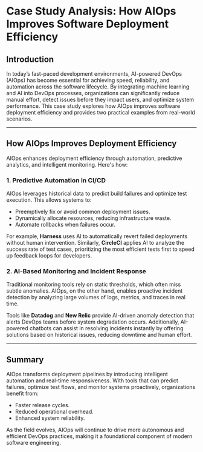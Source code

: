 # Case Study Analysis: How AIOps Improves Software Deployment Efficiency

##  Introduction

In today’s fast-paced development environments, AI-powered DevOps (AIOps) has become essential for achieving speed, reliability, and automation across the software lifecycle. By integrating machine learning and AI into DevOps processes, organizations can significantly reduce manual effort, detect issues before they impact users, and optimize system performance. This case study explores how AIOps improves software deployment efficiency and provides two practical examples from real-world scenarios.

---

##  How AIOps Improves Deployment Efficiency

AIOps enhances deployment efficiency through automation, predictive analytics, and intelligent monitoring. Here's how:

### 1. **Predictive Automation in CI/CD**
AIOps leverages historical data to predict build failures and optimize test execution. This allows systems to:
- Preemptively fix or avoid common deployment issues.
- Dynamically allocate resources, reducing infrastructure waste.
- Automate rollbacks when failures occur.

For example, **Harness** uses AI to automatically revert failed deployments without human intervention. Similarly, **CircleCI** applies AI to analyze the success rate of test cases, prioritizing the most efficient tests first to speed up feedback loops for developers.

### 2. **AI-Based Monitoring and Incident Response**
Traditional monitoring tools rely on static thresholds, which often miss subtle anomalies. AIOps, on the other hand, enables proactive incident detection by analyzing large volumes of logs, metrics, and traces in real time.

Tools like **Datadog** and **New Relic** provide AI-driven anomaly detection that alerts DevOps teams before system degradation occurs. Additionally, AI-powered chatbots can assist in resolving incidents instantly by offering solutions based on historical issues, reducing downtime and human effort.

---

##  Summary

AIOps transforms deployment pipelines by introducing intelligent automation and real-time responsiveness. With tools that can predict failures, optimize test flows, and monitor systems proactively, organizations benefit from:
- Faster release cycles.
- Reduced operational overhead.
- Enhanced system reliability.

As the field evolves, AIOps will continue to drive more autonomous and efficient DevOps practices, making it a foundational component of modern software engineering.


